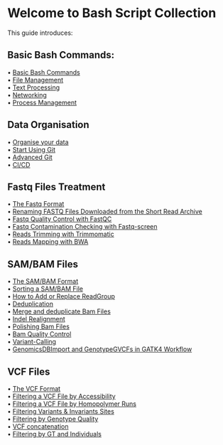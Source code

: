# Welcome to Bash Script Collection


This guide introduces:  

## Basic Bash Commands:
•	[Basic Bash Commands](Basic/basic-bash-commands.md)  
•	[File Management](Basic/file-management.md)  
•	[Text Processing](Basic/text-processing.md)  
•	[Networking](Basic/networking.md)  
•	[Process Management](Basic/process-management.md)  

## Data Organisation
•	[Organise your data](organize-data.md)  
•	[Start Using Git](Git.md)  
•	[Advanced Git](advanced-git.md)  
•	[CI/CD](ci-cd.md)  

## Fastq Files Treatment
•	[The Fastq Format](Fastq/Fastq.md)  
•	[Renaming FASTQ Files Downloaded from the Short Read Archive](Fastq/rename-fastq.md)  
•	[Fastq Quality Control with FastQC](Fastq/FastQC.md)  
•	[Fastq Contamination Checking with Fastq-screen](Fastq/Fastq-screen.md)  
•	[Reads Trimming with Trimmomatic](Fastq/Trimming.md)   
•	[Reads Mapping with BWA](Fastq/BWA.md)  

## SAM/BAM Files 
•	[The SAM/BAM Format](Bam/Bam.md)  
•	[Sorting a SAM/BAM File](Bam/sort-bam.md)  
•	[How to Add or Replace ReadGroup](Bam/add-or-replace-read-groups.md)  
•	[Deduplication](Bam/mark-duplicates.md)  
•	[Merge and deduplicate Bam Files](Bam/merge-and-mark-duplicates.md)  
•	[Indel Realignment](Bam/indel-realignment.md)  
•	[Polishing Bam Files](Bam/polishing.md)    
•	[Bam Quality Control](Bam/bam-qc.md)  
•	[Variant-Calling](Bam/variant-calling.md)  
•	[GenomicsDBImport and GenotypeGVCFs in GATK4 Workflow](Bam/genomicsdbimport.md)  

## VCF Files
•	[The VCF Format](Vcf/Vcf.md)  
•	[Filtering a VCF File by Accessibility](Vcf/accessibility.md)  
•	[Filtering a VCF File by Homopolymer Runs](Vcf/homopolymer.md)  
•	[Filtering Variants & Invariants Sites](Vcf/variants-invariants.md)  
•	[Filtering by Genotype Quality](Vcf/genotype-quality.md)  
•	[VCF concatenation](Vcf/concatenate.md)  
•	[Filtering by GT and Individuals](Vcf/gt-indv.md)  